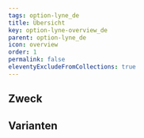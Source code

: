 ```yaml
---
tags: option-lyne_de
title: Übersicht
key: option-lyne-overview_de
parent: option-lyne_de
icon: overview
order: 1
permalink: false
eleventyExcludeFromCollections: true
---
```


## Zweck

## Varianten

